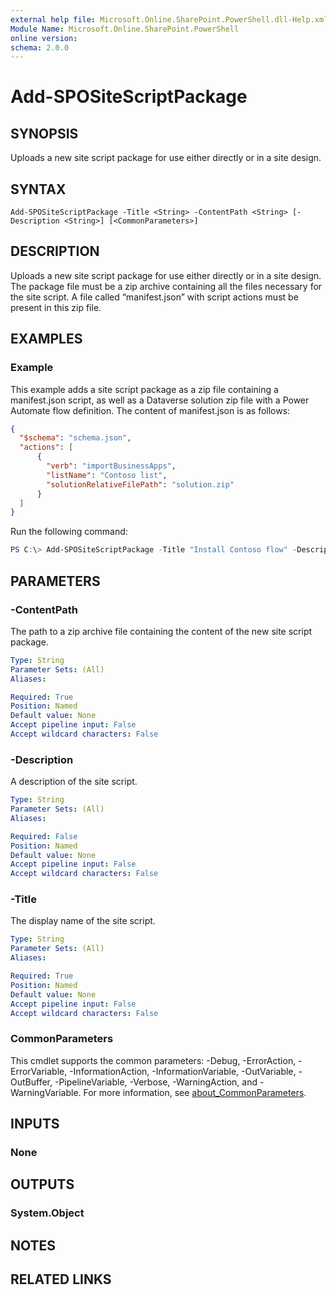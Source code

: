 ```yaml
---
external help file: Microsoft.Online.SharePoint.PowerShell.dll-Help.xml
Module Name: Microsoft.Online.SharePoint.PowerShell
online version:
schema: 2.0.0
---
```


# Add-SPOSiteScriptPackage

## SYNOPSIS
Uploads a new site script package for use either directly or in a site design.

## SYNTAX

```
Add-SPOSiteScriptPackage -Title <String> -ContentPath <String> [-Description <String>] [<CommonParameters>]
```

## DESCRIPTION
Uploads a new site script package for use either directly or in a site design. The package file must be a zip archive containing all the files necessary for the site script. A file called “manifest.json” with script actions must be present in this zip file.

## EXAMPLES

### Example
This example adds a site script package as a zip file containing a manifest.json script, as well as a Dataverse solution zip file with a Power Automate flow definition. The content of manifest.json is as follows:
```json
{
  "$schema": "schema.json",
  "actions": [
      {
        "verb": "importBusinessApps",
        "listName": "Contoso list",
        "solutionRelativeFilePath": "solution.zip"
      }
  ]
}
```

Run the following command:
```powershell
PS C:\> Add-SPOSiteScriptPackage -Title "Install Contoso flow" -Description "Installs the new Contoso flow in a list" -ContentPath "c:\scripts\site-script-package.zip"
```

## PARAMETERS

### -ContentPath
The path to a zip archive file containing the content of the new site script package.

```yaml
Type: String
Parameter Sets: (All)
Aliases:

Required: True
Position: Named
Default value: None
Accept pipeline input: False
Accept wildcard characters: False
```

### -Description
A description of the site script.

```yaml
Type: String
Parameter Sets: (All)
Aliases:

Required: False
Position: Named
Default value: None
Accept pipeline input: False
Accept wildcard characters: False
```

### -Title
The display name of the site script.

```yaml
Type: String
Parameter Sets: (All)
Aliases:

Required: True
Position: Named
Default value: None
Accept pipeline input: False
Accept wildcard characters: False
```

### CommonParameters
This cmdlet supports the common parameters: -Debug, -ErrorAction, -ErrorVariable, -InformationAction, -InformationVariable, -OutVariable, -OutBuffer, -PipelineVariable, -Verbose, -WarningAction, and -WarningVariable. For more information, see [about_CommonParameters](http://go.microsoft.com/fwlink/?LinkID=113216).

## INPUTS

### None

## OUTPUTS

### System.Object
## NOTES

## RELATED LINKS
